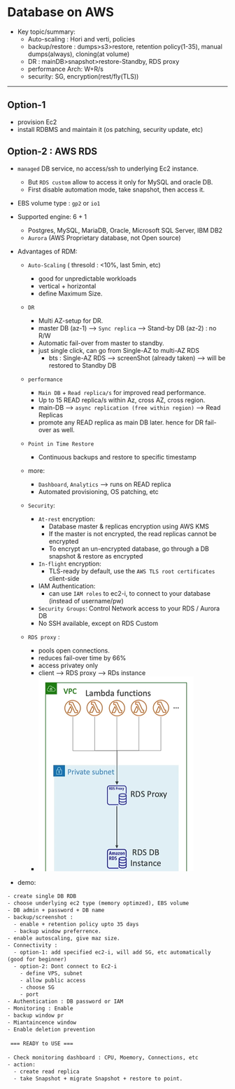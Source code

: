 # Database on AWS

- Key topic/summary:
  - Auto-scaling : Hori and verti, policies 
  - backup/restore : dumps>s3>restore, retention policy(1-35), manual dumps(always), cloning(at volume)
  - DR : mainDB>snapshot>restore-Standby, RDS proxy 
  - performance Arch: W+R/s 
  - security: SG, encryption(rest/fly(TLS)) 
---
## Option-1 
- provision Ec2
- install RDBMS and maintain it (os patching, security update, etc)

## Option-2 : AWS RDS
- `managed` DB service, no access/ssh to underlying Ec2 instance.
  - But `RDS custom` allow to access it  only for MySQL and oracle DB.
  - First disable automation mode, take snapshot, then access it.
- EBS volume type : `gp2` or `io1`
- Supported engine: 6 + 1 
  - Postgres, MySQL, MariaDB, Oracle, Microsoft SQL Server, IBM DB2
  - `Aurora` (AWS Proprietary database, not Open source)
- Advantages of RDM:
  - `Auto-Scaling` ( thresold : <10%, last 5min, etc)
    - good for unpredictable workloads
    - vertical + horizontal
    - define Maximum Size.
  - `DR`
    - Multi AZ-setup for DR.
    - master DB (az-1) --> `Sync replica` --> Stand-by DB (az-2) : no R/W
    - Automatic fail-over from master to standby.
    - just single click, can go from Single-AZ to multi-AZ RDS
      - bts : Single-AZ RDS --> screenShot (already taken) --> will be restored to Standby DB
  - `performance` 
    - `Main DB` + `Read replica/s` for improved read performance.
    - Up to 15 READ replica/s within Az, cross AZ, cross region.
    - main-DB --> `async replication (free within region)` --> Read Replicas
    - promote any READ replica as main DB later. hence for DR fail-over as well.
  - `Point in Time Restore`
    - Continuous backups and restore to specific timestamp
  - more:
    - `Dashboard`, `Analytics`  --> runs on READ replica
    - Automated provisioning, OS patching, etc
  - `Security`:
    - `At-rest` encryption:
      - Database master & replicas encryption using AWS KMS
      - If the master is not encrypted, the read replicas cannot be encrypted
      - To encrypt an un-encrypted database, go through a DB snapshot & restore as encrypted
    - `In-flight` encryption: 
      - TLS-ready by default, use the `AWS TLS root certificates` client-side
    - IAM Authentication: 
      - can use `IAM roles` to ec2-i, to connect to your database (instead of username/pw)
    - `Security Groups`: Control Network access to your RDS / Aurora DB
    - No SSH available, except on RDS Custom

  - `RDS proxy` : 
    - pools open connections.
    - reduces fail-over time by 66%
    - access privatey only
    - client --> RDS proxy --> RDs instance
    - ![img.png](../img/db/img_5.png)
    
- demo:
```
- create single DB RDB
- choose underlying ec2 type (memory optimzed), EBS volume
- DB admin + password + DB name
- backup/screenshot : 
  - enable + retention policy upto 35 days
  - backup window preferrence.
- enable autoscaling, give maz size.
- Connectivity : 
  - option-1: add specified ec2-i, will add SG, etc automatically (good for beginner)
  - option-2: Dont connect to Ec2-i
    - define VPS, subnet
    - allow public access
    - choose SG
    - port 
- Authentication : DB password or IAM
- Monitoring : Enable
- backup window pr
- Miantaincence window
- Enable deletion prevention 

 === READY to USE ===
 
- Check monitoring dashboard : CPU, Moemory, Connections, etc
- action:
  - create read replica
  - take Snapshot + migrate Snapshot + restore to point.
 
```